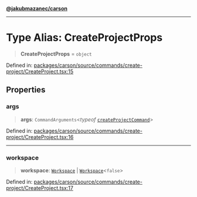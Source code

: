 [**@jakubmazanec/carson**](../README.md)

---

# Type Alias: CreateProjectProps

> **CreateProjectProps** = `object`

Defined in:
[packages/carson/source/commands/create-project/CreateProject.tsx:15](https://github.com/jakubmazanec/tools/blob/a9ba87d349a220bbed24d161794f90a6ba6009e5/packages/carson/source/commands/create-project/CreateProject.tsx#L15)

## Properties

### args

> **args**: `CommandArguments`\<_typeof_
> [`createProjectCommand`](../variables/createProjectCommand.md)\>

Defined in:
[packages/carson/source/commands/create-project/CreateProject.tsx:16](https://github.com/jakubmazanec/tools/blob/a9ba87d349a220bbed24d161794f90a6ba6009e5/packages/carson/source/commands/create-project/CreateProject.tsx#L16)

---

### workspace

> **workspace**: [`Workspace`](../classes/Workspace.md) \|
> [`Workspace`](../classes/Workspace.md)\<`false`\>

Defined in:
[packages/carson/source/commands/create-project/CreateProject.tsx:17](https://github.com/jakubmazanec/tools/blob/a9ba87d349a220bbed24d161794f90a6ba6009e5/packages/carson/source/commands/create-project/CreateProject.tsx#L17)
